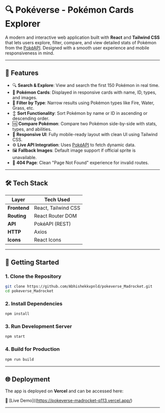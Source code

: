 # 🔍 Pokéverse - Pokémon Cards Explorer

A modern and interactive web application built with **React** and **Tailwind CSS** that lets users explore, filter, compare, and view detailed stats of Pokémon from the [PokéAPI](https://pokeapi.co/). Designed with a smooth user experience and mobile responsiveness in mind.

---

## 🚀 Features

- 🔍 **Search & Explore**: View and search the first 150 Pokémon in real time.
- 🎫 **Pokémon Cards**: Displayed in responsive cards with name, ID, types, and images.
- 🎨 **Filter by Type**: Narrow results using Pokémon types like Fire, Water, Grass, etc.
- ↕️ **Sort Functionality**: Sort Pokémon by name or ID in ascending or descending order.
- 🆚 **Compare Pokémon**: Compare two Pokémon side-by-side with stats, types, and abilities.
- 📱 **Responsive UI**: Fully mobile-ready layout with clean UI using Tailwind CSS.
- ⚙️ **Live API Integration**: Uses [PokéAPI](https://pokeapi.co/) to fetch dynamic data.
- 🖼️ **Fallback Images**: Default image support if official sprite is unavailable.
- 🚫 **404 Page**: Clean "Page Not Found" experience for invalid routes.

---

## 🛠️ Tech Stack

| Layer        | Tech Used              |
|--------------|------------------------|
| **Frontend** | React, Tailwind CSS    |
| **Routing**  | React Router DOM       |
| **API**      | PokéAPI (REST)         |
| **HTTP**     | Axios                  |
| **Icons**    | React Icons            |

---

## 🧪 Getting Started

### 1. Clone the Repository

```bash
git clone https://github.com/Abhishekkvpnld/pokeverse_Madrocket.git
cd pokeverse_Madrocket
```

### 2. Install Dependencies

```bash
npm install
```

### 3. Run Development Server

```bash
npm start
```

### 4. Build for Production

```bash
npm run build
```

---

## 🌐 Deployment

The app is deployed on **Vercel** and can be accessed here:

🔗 [Live Demo]((https://pokeverse-madrocket-q113.vercel.app/)

---

